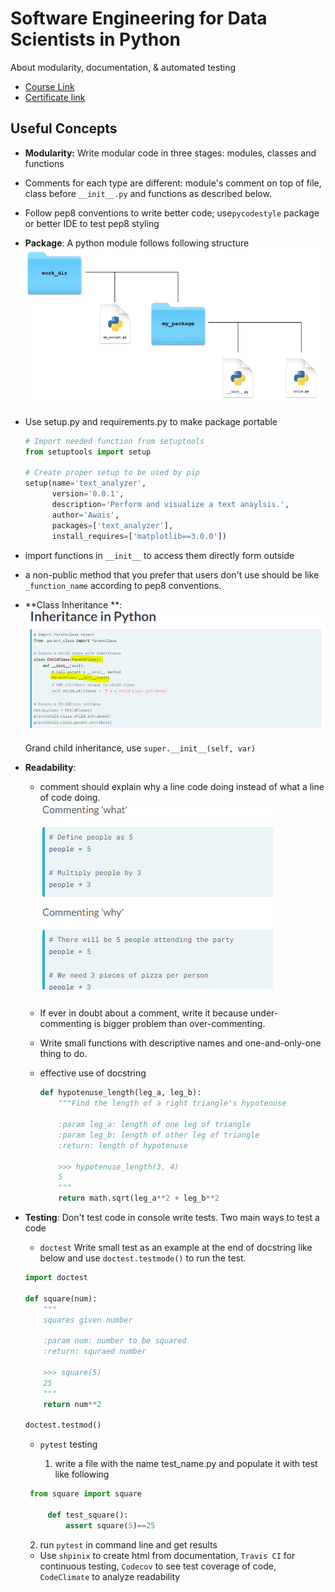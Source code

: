 # Software Engineering for Data Scientists in Python

About modularity, documentation, & automated testing

- [Course Link](https://www.datacamp.com/courses/software-engineering-for-data-scientists-in-python/user_bookmarks) 
- [Certificate link](https://www.datacamp.com/statement-of-accomplishment/course/d6153779787aaed1fd4d6f5b4d00618336c9fb1d)



## Useful Concepts

- **Modularity:** Write modular code in three stages: modules, classes and functions

- Comments for each type are different: module's comment on top of file, class before `__init__.py` and functions as described below. 

- Follow pep8 conventions to write better code; use`pycodestyle` package or better IDE to test pep8 styling 

- **Package**: A python module follows following structure
  ![](images/2.png)

- Use setup.py and requirements.py to make package portable

  ```python
  # Import needed function from setuptools
  from setuptools import setup
  
  # Create proper setup to be used by pip
  setup(name='text_analyzer',
        version='0.0.1',
        description='Perform and visualize a text anaylsis.',
        author='Awais',
        packages=['text_analyzer'],
        install_requires=['matplotlib==3.0.0'])
  ```

- import functions in `__init__` to access them directly form outside

- a non-public method that you prefer that users don't use should be like `_function_name` according to pep8 conventions. 

- **Class Inheritance **: ![](images/5.png)

  Grand child inheritance, use  `super.__init__(self, var)`

- **Readability**:

  - comment should explain why a line code doing instead of what a line of code doing.
    ![](images/6.png)

  - If ever in doubt about a comment, write it because under-commenting is bigger problem than over-commenting. 

  - Write small functions with descriptive names and one-and-only-one thing to do. 

  - effective use of docstring

    ```python
    def hypotenuse_length(leg_a, leg_b):
        """Find the length of a right triangle's hypotenuse
    
        :param leg_a: length of one leg of triangle
        :param leg_b: length of other leg of triangle
        :return: length of hypotenuse
    
        >>> hypotenuse_length(3, 4)
        5
        """
        return math.sqrt(leg_a**2 + leg_b**2
    ```

- **Testing**: Don't test code in console write tests. 
  Two main ways to test a code

  - `doctest`
    Write small test as an example at the end of docstring like below and use	`doctest.testmode()` to run the test. 

  ```python
  import doctest
  
  def square(num):
      """
      squares given number
      
      :param num: number to be squared
      :return: squraed number
      
      >>> square(5)
      25
      """
      return num**2
  
  doctest.testmod()
  ```

  - `pytest` testing
    
    1. write a file with the name test_name.py and populate it with test like following
   ```python
    from square import square 
    
        def test_square():
            assert square(5)==25
   ```
  
    2. run `pytest` in command line and get results 
  
  - Use `shpinix` to create html from documentation, `Travis CI` for continuous testing, `Codecov` to see test coverage of code, `CodeClimate` to analyze readability 
